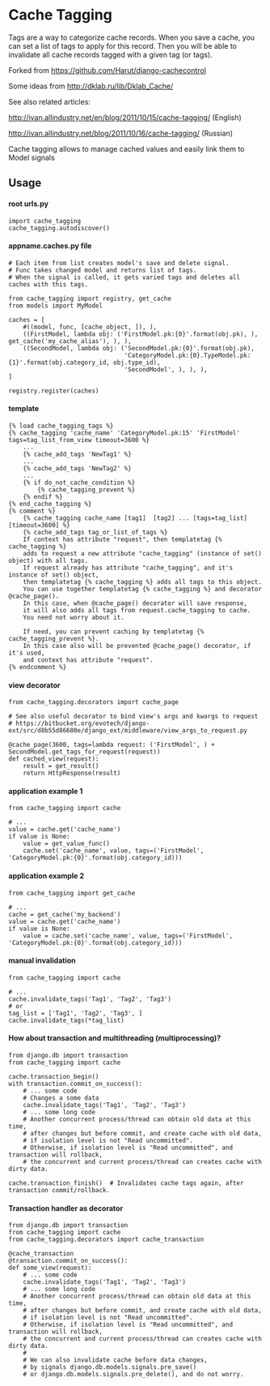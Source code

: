 Cache Tagging
============

Tags are a way to categorize cache records.
When you save a cache, you can set a list of tags to apply for this record.
Then you will be able to invalidate all cache records tagged with a given tag (or tags).

Forked from https://github.com/Harut/django-cachecontrol

Some ideas from http://dklab.ru/lib/Dklab_Cache/

See also related articles:

http://ivan.allindustry.net/en/blog/2011/10/15/cache-tagging/ (English)

http://ivan.allindustry.net/blog/2011/10/16/cache-tagging/ (Russian)

Cache tagging allows to manage cached values and easily link them to Model signals

Usage
-----

#### root urls.py
    import cache_tagging
    cache_tagging.autodiscover()

#### appname.caches.py file
    # Each item from list creates model's save and delete signal.
    # Func takes changed model and returns list of tags.
    # When the signal is called, it gets varied tags and deletes all caches with this tags.

    from cache_tagging import registry, get_cache
    from models import MyModel

    caches = [
        #((model, func, [cache_object, ]), ),
        ((FirstModel, lambda obj: ('FirstModel.pk:{0}'.format(obj.pk), ), get_cache('my_cache_alias'), ), ),
        ((SecondModel, lambda obj: ('SecondModel.pk:{0}'.format(obj.pk),
                                    'CategoryModel.pk:{0}.TypeModel.pk:{1}'.format(obj.category_id, obj.type_id),
                                    'SecondModel', ), ), ),
    ]

    registry.register(caches)

#### template
    {% load cache_tagging_tags %}
    {% cache_tagging 'cache_name' 'CategoryModel.pk:15' 'FirstModel' tags=tag_list_from_view timeout=3600 %}
        ...
        {% cache_add_tags 'NewTag1' %}
        ...
        {% cache_add_tags 'NewTag2' %}
        ...
        {% if do_not_cache_condition %}
            {% cache_tagging_prevent %}
        {% endif %}
    {% end_cache_tagging %}
    {% comment %}
        {% cache_tagging cache_name [tag1]  [tag2] ... [tags=tag_list] [timeout=3600] %}
        {% cache_add_tags tag_or_list_of_tags %}
        If context has attribute "request", then templatetag {% cache_tagging %}
        adds to request a new attribute "cache_tagging" (instance of set() object) with all tags.
        If request already has attribute "cache_tagging", and it's instance of set() object,
        then templatetag {% cache_tagging %} adds all tags to this object.
        You can use together templatetag {% cache_tagging %} and decorator @cache_page().
        In this case, when @cache_page() decorator will save response,
        it will also adds all tags from request.cache_tagging to cache.
        You need not worry about it.

        If need, you can prevent caching by templatetag {% cache_tagging_prevent %}.
        In this case also will be prevented @cache_page() decorator, if it's used,
        and context has attribute "request".
    {% endcomment %}

#### view decorator

    from cache_tagging.decorators import cache_page

    # See also useful decorator to bind view's args and kwargs to request
    # https://bitbucket.org/evotech/django-ext/src/d8b55d86680e/django_ext/middleware/view_args_to_request.py

    @cache_page(3600, tags=lambda request: ('FirstModel', ) + SecondModel.get_tags_for_request(request))
    def cached_view(request):
        result = get_result()
        return HttpResponse(result)

#### application example 1

    from cache_tagging import cache

    # ...
    value = cache.get('cache_name')
    if value is None:
        value = get_value_func()
        cache.set('cache_name', value, tags=('FirstModel', 'CategoryModel.pk:{0}'.format(obj.category_id)))

#### application example 2

    from cache_tagging import get_cache

    # ...
    cache = get_cache('my_backend')
    value = cache.get('cache_name')
    if value is None:
        value = cache.set('cache_name', value, tags=('FirstModel', 'CategoryModel.pk:{0}'.format(obj.category_id)))

#### manual invalidation

    from cache_tagging import cache
    
    # ...
    cache.invalidate_tags('Tag1', 'Tag2', 'Tag3')
    # or
    tag_list = ['Tag1', 'Tag2', 'Tag3', ]
    cache.invalidate_tags(*tag_list)

#### How about transaction and multithreading (multiprocessing)?
    from django.db import transaction
    from cache_tagging import cache

    cache.transaction_begin()
    with transaction.commit_on_success():
        # ... some code
        # Changes a some data
        cache.invalidate_tags('Tag1', 'Tag2', 'Tag3')
        # ... some long code
        # Another concurrent process/thread can obtain old data at this time,
        # after changes but before commit, and create cache with old data,
        # if isolation level is not "Read uncommitted".
        # Otherwise, if isolation level is "Read uncommitted", and transaction will rollback,
        # the concurrent and current process/thread can creates cache with dirty data.

    cache.transaction_finish()  # Invalidates cache tags again, after transaction commit/rollback.

#### Transaction handler as decorator
    from django.db import transaction
    from cache_tagging import cache
    from cache_tagging.decorators import cache_transaction

    @cache_transaction
    @transaction.commit_on_success():
    def some_view(request):
        # ... some code
        cache.invalidate_tags('Tag1', 'Tag2', 'Tag3')
        # ... some long code
        # Another concurrent process/thread can obtain old data at this time,
        # after changes but before commit, and create cache with old data,
        # if isolation level is not "Read uncommitted".
        # Otherwise, if isolation level is "Read uncommitted", and transaction will rollback,
        # the concurrent and current process/thread can creates cache with dirty data.
        #
        # We can also invalidate cache before data changes,
        # by signals django.db.models.signals.pre_save()
        # or django.db.models.signals.pre_delete(), and do not worry.
